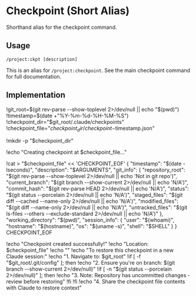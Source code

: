 # Checkpoint (Short Alias)

Shorthand alias for the checkpoint command.

## Usage
```
/project:ckpt [description]
```

This is an alias for `/project:checkpoint`. See the main checkpoint command for full documentation.

## Implementation

!git_root=$(git rev-parse --show-toplevel 2>/dev/null || echo "$(pwd)")
!timestamp=$(date +"%Y-%m-%d-%H-%M-%S")
!checkpoint_dir="$git_root/.claude/checkpoints"
!checkpoint_file="$checkpoint_dir/checkpoint-$timestamp.json"

!mkdir -p "$checkpoint_dir"

!echo "Creating checkpoint at $checkpoint_file..."

!cat > "$checkpoint_file" << 'CHECKPOINT_EOF'
{
  "timestamp": "$(date -Iseconds)",
  "description": "$ARGUMENTS",
  "git_info": {
    "repository_root": "$(git rev-parse --show-toplevel 2>/dev/null || echo 'Not in git repo')",
    "current_branch": "$(git branch --show-current 2>/dev/null || echo 'N/A')",
    "commit_hash": "$(git rev-parse HEAD 2>/dev/null || echo 'N/A')",
    "status": "$(git status --porcelain 2>/dev/null || echo 'N/A')",
    "staged_files": "$(git diff --cached --name-only 2>/dev/null || echo 'N/A')",
    "modified_files": "$(git diff --name-only 2>/dev/null || echo 'N/A')",
    "untracked_files": "$(git ls-files --others --exclude-standard 2>/dev/null || echo 'N/A')"
  },
  "working_directory": "$(pwd)",
  "session_info": {
    "user": "$(whoami)",
    "hostname": "$(hostname)",
    "os": "$(uname -s)",
    "shell": "$SHELL"
  }
}
CHECKPOINT_EOF

!echo "Checkpoint created successfully!"
!echo "Location: $checkpoint_file"
!echo ""
!echo "To restore this checkpoint in a new Claude session:"
!echo "1. Navigate to: $git_root"
!if [ -f "$git_root/.git/config" ]; then
  !echo "2. Ensure you're on branch: $(git branch --show-current 2>/dev/null)"
  !if [ -n "$(git status --porcelain 2>/dev/null)" ]; then
    !echo "3. Note: Repository has uncommitted changes - review before restoring"
  !fi
!fi
!echo "4. Share the checkpoint file contents with Claude to restore context"